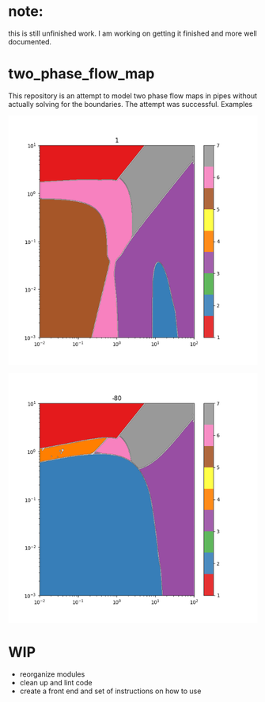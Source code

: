 # note: 

this is still unfinished work. I am working on getting it finished and more well documented.



# two_phase_flow_map

This repository is an attempt to model two phase flow maps in pipes without actually solving for the boundaries. The attempt was successful. Examples

![Figure_6](.\images\Figure_6.png)

![Figure_2](.\images\Figure_2.png)

# WIP

- reorganize modules
- clean up and lint code
- create a front end and set of instructions on how to use